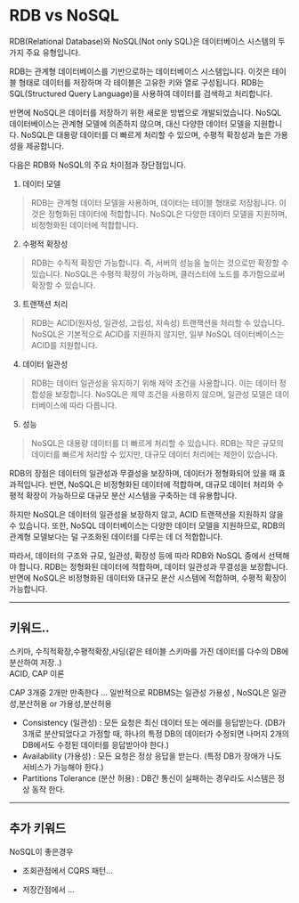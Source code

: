 # RDB vs NoSQL

RDB(Relational Database)와 NoSQL(Not only SQL)은 데이터베이스 시스템의 두 가지 주요 유형입니다.

RDB는 관계형 데이터베이스를 기반으로하는 데이터베이스 시스템입니다. 이것은 테이블 형태로 데이터를 저장하며 각 테이블은 고유한 키와 열로 구성됩니다. RDB는 SQL(Structured Query Language)을 사용하여 데이터를 검색하고 처리합니다.

반면에 NoSQL은 데이터를 저장하기 위한 새로운 방법으로 개발되었습니다. NoSQL 데이터베이스는 관계형 모델에 의존하지 않으며, 대신 다양한 데이터 모델을 지원합니다. NoSQL은 대용량 데이터를 더 빠르게 처리할 수 있으며, 수평적 확장성과 높은 가용성을 제공합니다.

다음은 RDB와 NoSQL의 주요 차이점과 장단점입니다.

1. 데이터 모델
>RDB는 관계형 데이터 모델을 사용하며, 데이터는 테이블 형태로 저장됩니다. 이것은 정형화된 데이터에 적합합니다.
NoSQL은 다양한 데이터 모델을 지원하며, 비정형화된 데이터에 적합합니다.

2. 수평적 확장성
>RDB는 수직적 확장만 가능합니다. 즉, 서버의 성능을 높이는 것으로만 확장할 수 있습니다.
NoSQL은 수평적 확장이 가능하며, 클러스터에 노드를 추가함으로써 확장할 수 있습니다.

3. 트랜잭션 처리
>RDB는 ACID(원자성, 일관성, 고립성, 지속성) 트랜잭션을 처리할 수 있습니다.
NoSQL은 기본적으로 ACID를 지원하지 않지만, 일부 NoSQL 데이터베이스는 ACID를 지원합니다.

4. 데이터 일관성
>RDB는 데이터 일관성을 유지하기 위해 제약 조건을 사용합니다. 이는 데이터 정합성을 보장합니다.
NoSQL은 제약 조건을 사용하지 않으며, 일관성 모델은 데이터베이스에 따라 다릅니다.

5. 성능
>NoSQL은 대용량 데이터를 더 빠르게 처리할 수 있습니다.
RDB는 작은 규모의 데이터를 빠르게 처리할 수 있지만, 대규모 데이터 처리에는 제한이 있습니다.

RDB의 장점은 데이터의 일관성과 무결성을 보장하며, 데이터가 정형화되어 있을 때 효과적입니다. 반면, NoSQL은 비정형화된 데이터에 적합하며, 대규모 데이터 처리와 수평적 확장이 가능하므로 대규모 분산 시스템을 구축하는 데 유용합니다.

하지만 NoSQL은 데이터의 일관성을 보장하지 않고, ACID 트랜잭션을 지원하지 않을 수 있습니다. 또한, NoSQL 데이터베이스는 다양한 데이터 모델을 지원하므로, RDB의 관계형 모델보다는 덜 구조화된 데이터를 다루는 데 더 적합합니다.

따라서, 데이터의 구조와 규모, 일관성, 확장성 등에 따라 RDB와 NoSQL 중에서 선택해야 합니다. RDB는 정형화된 데이터에 적합하며, 데이터 일관성과 무결성을 보장합니다. 반면에 NoSQL은 비정형화된 데이터와 대규모 분산 시스템에 적합하며, 수평적 확장이 가능합니다.


---

## 키워드..
스키마, 수직적확장,수평적확장,샤딩(같은 테이블 스키마를 가진 데이터를 다수의 DB에 분산하여 저장..)  
ACID, CAP 이론  

CAP 3개중 2개만 만족한다 ...
일반적으로 RDBMS는 일관성 가용성 , NoSQL은 일관성,분산허용 or 가용성,분산허용  
- Consistency (일관성)
: 모든 요청은 최신 데이터 또는 에러를 응답받는다.
(DB가 3개로 분산되었다고 가정할 때, 하나의 특정 DB의 데이터가 수정되면
나머지 2개의 DB에서도 수정된 데이터를 응답받아야 한다.)
- Availability (가용성)
: 모든 요청은 정상 응답을 받는다.
(특정 DB가 장애가 나도 서비스가 가능해야 한다.)
- Partitions Tolerance (분산 허용)
: DB간 통신이 실패하는 경우라도 시스템은 정상 동작 한다.


---
## 추가 키워드

NoSQL이 좋은경우

- 조회관점에서  CQRS 패턴...

- 저장간점에서 ... 
